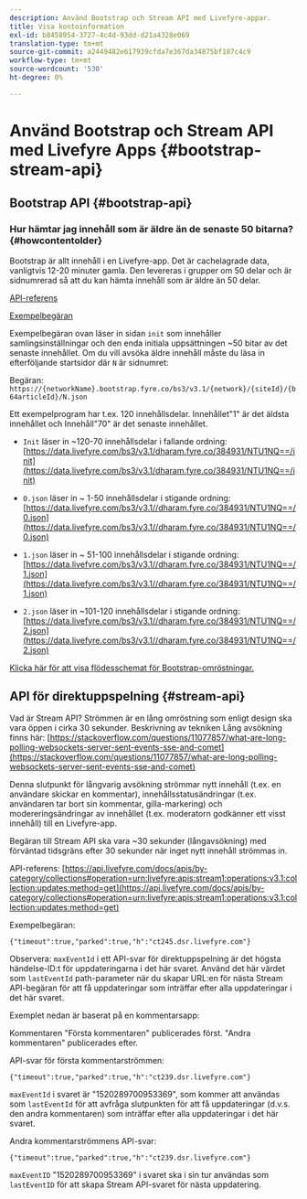```yaml
---
description: Använd Bootstrap och Stream API med Livefyre-appar.
title: Visa kontoinformation
exl-id: b8458954-3727-4c4d-93dd-d21a4328e069
translation-type: tm+mt
source-git-commit: a2449482e617939cfda7e367da34875bf187c4c9
workflow-type: tm+mt
source-wordcount: '530'
ht-degree: 0%

---
```


# Använd Bootstrap och Stream API med Livefyre Apps {#bootstrap-stream-api}

## Bootstrap API {#bootstrap-api}

### Hur hämtar jag innehåll som är äldre än de senaste 50 bitarna? {#howcontentolder}

Bootstrap är allt innehåll i en Livefyre-app. Det är cachelagrade data, vanligtvis 12-20 minuter gamla. Den levereras i grupper om 50 delar och är sidnumrerad så att du kan hämta innehåll som är äldre än 50 delar.

[API-referens](https://api.livefyre.com/docs/apis/by-category/collections#operation=urn:livefyre:apis:bootstrap:operations:bs3:v3.1:network:site:article:init:method=get)

[Exempelbegäran](https://data.livefyre.com/bs3/v3.1/dharam.fyre.co/384931/NTU1NQ==/init)

Exempelbegäran ovan läser in sidan `init` som innehåller samlingsinställningar och den enda initiala uppsättningen ~50 bitar av det senaste innehållet. Om du vill avsöka äldre innehåll måste du läsa in efterföljande startsidor där `N` är sidnumret:

Begäran: `https://{networkName}.bootstrap.fyre.co/bs3/v3.1/{network}/{siteId}/{b64articleId}/N.json`

Ett exempelprogram har t.ex. 120 innehållsdelar. Innehållet&quot;1&quot; är det äldsta innehållet och Innehåll&quot;70&quot; är det senaste innehållet.

* `Init` läser in ~120-70 innehållsdelar i fallande ordning:  [https://data.livefyre.com/bs3/v3.1/dharam.fyre.co/384931/NTU1NQ==/init](https://data.livefyre.com/bs3/v3.1/dharam.fyre.co/384931/NTU1NQ==/init)

* `O.json` läser in ~ 1-50 innehållsdelar i stigande ordning:  [https://data.livefyre.com/bs3/v3.1//dharam.fyre.co/384931/NTU1NQ==/0.json](https://data.livefyre.com/bs3/v3.1//dharam.fyre.co/384931/NTU1NQ==/0.json)

* `1.json` läser in ~ 51-100 innehållsdelar i stigande ordning:  [https://data.livefyre.com/bs3/v3.1//dharam.fyre.co/384931/NTU1NQ==/1.json](https://data.livefyre.com/bs3/v3.1//dharam.fyre.co/384931/NTU1NQ==/1.json)

* `2.json` läser in ~101-120 innehållsdelar i stigande ordning:[https://data.livefyre.com/bs3/v3.1//dharam.fyre.co/384931/NTU1NQ==/2.json](https://data.livefyre.com/bs3/v3.1//dharam.fyre.co/384931/NTU1NQ==/2.json)

[Klicka här för att visa flödesschemat för Bootstrap-omröstningar.](https://marketing-resource-help.s3.amazonaws.com/resources/help/en_US/livefyre/bootstrap-poll-flowchart.pdf)

## API för direktuppspelning {#stream-api}

Vad är Stream API?
Strömmen är en lång omröstning som enligt design ska vara öppen i cirka 30 sekunder. Beskrivning av tekniken Lång avsökning finns här: [https://stackoverflow.com/questions/11077857/what-are-long-polling-websockets-server-sent-events-sse-and-comet](https://stackoverflow.com/questions/11077857/what-are-long-polling-websockets-server-sent-events-sse-and-comet)

Denna slutpunkt för långvarig avsökning strömmar nytt innehåll (t.ex. en användare skickar en kommentar), innehållsstatusändringar (t.ex. användaren tar bort sin kommentar, gilla-markering) och modereringsändringar av innehållet (t.ex. moderatorn godkänner ett visst innehåll) till en Livefyre-app.

Begäran till Stream API ska vara ~30 sekunder (långavsökning) med förväntad tidsgräns efter 30 sekunder när inget nytt innehåll strömmas in.

API-referens: [https://api.livefyre.com/docs/apis/by-category/collections#operation=urn:livefyre:apis:stream1:operations:v3.1:collection:updates:method=get](https://api.livefyre.com/docs/apis/by-category/collections#operation=urn:livefyre:apis:stream1:operations:v3.1:collection:updates:method=get)

Exempelbegäran:

`{"timeout":true,"parked":true,"h":"ct245.dsr.livefyre.com"}`

Observera: `maxEventId` i ett API-svar för direktuppspelning är det högsta händelse-ID:t för uppdateringarna i det här svaret. Använd det här värdet som `lastEventId` path-parameter när du skapar URL:en för nästa Stream API-begäran för att få uppdateringar som inträffar efter alla uppdateringar i det här svaret.

Exemplet nedan är baserat på en kommentarsapp:

Kommentaren &quot;Första kommentaren&quot; publicerades först. &quot;Andra kommentaren&quot; publicerades efter.

API-svar för första kommentarströmmen:

`{"timeout":true,"parked":true,"h":"ct239.dsr.livefyre.com"}`

`maxEventId` i svaret är &quot;1520289700953369&quot;, som kommer att användas som `lastEventId` för att avfråga slutpunkten för att få uppdateringar (d.v.s. den andra kommentaren) som inträffar efter alla uppdateringar i det här svaret.

Andra kommentarströmmens API-svar:

`{"timeout":true,"parked":true,"h":"ct239.dsr.livefyre.com"}`

`maxEventID` &quot;1520289700953369&quot; i svaret ska i sin tur användas som `lastEventID` för att skapa Stream API-svaret för nästa uppdatering.

